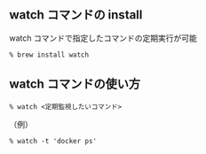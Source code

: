 ## watch コマンドの install

watch コマンドで指定したコマンドの定期実行が可能

```
% brew install watch
```

## watch コマンドの使い方

```
% watch <定期監視したいコマンド>
```

（例）

```
% watch -t 'docker ps'
```
